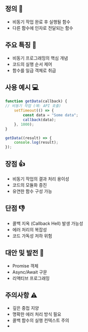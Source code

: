 ## 정의 🎯

- 비동기 작업 완료 후 실행될 함수
- 다른 함수에 인자로 전달되는 함수

## 주요 특징 🌟

- 비동기 프로그래밍의 핵심 개념
- 코드의 실행 순서 제어
- 함수를 일급 객체로 취급

## 사용 예시 💻

```jsx
function getData(callback) {
// 비동기 작업 (예: API 호출)
    setTimeout(() => {
        const data = "Some data";
        callback(data);
    }, 1000);
}

getData((result) => {
    console.log(result);
});
```

## 장점 👍

- 비동기 작업의 결과 처리 용이성
- 코드의 모듈화 증진
- 유연한 함수 구성 가능

## 단점 👎

- 콜백 지옥 (Callback Hell) 발생 가능성
- 에러 처리의 복잡성
- 코드 가독성 저하 위험

## 대안 및 발전 🚀

- Promise 객체
- Async/Await 구문
- 리액티브 프로그래밍

## 주의사항 ⚠️

- 깊은 중첩 지양
- 명확한 에러 처리 방식 필요
- 콜백 함수의 실행 컨텍스트 주의
- 